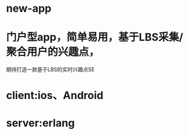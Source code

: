# new-app
# 门户型app，简单易用，基于LBS采集/聚合用户的兴趣点，
  期待打造一款基于LBS的实时兴趣点SE
# client:ios、Android
# server:erlang
